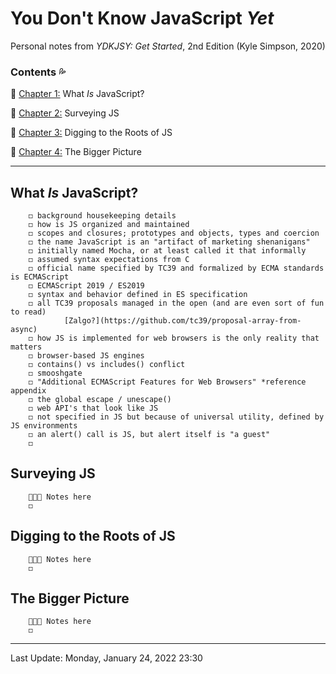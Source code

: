 # You Don't Know JavaScript *Yet* #

Personal notes from *YDKJSY: Get Started*, 2nd Edition \(Kyle Simpson, 2020\)

### Contents 💦 ###

🔹 [Chapter 1:](#What-Is-JavaScript) What *Is* JavaScript?

🔹 [Chapter 2:](#Surveying-JS) Surveying JS

🔹 [Chapter 3:](#Digging-to-the-Roots-of-JS) Digging to the Roots of JS

🔹 [Chapter 4:](#The-Bigger-Picture) The Bigger Picture

---

## What *Is* JavaScript? <a name="What-Is-JavaScript"></a>

        ◻ background housekeeping details
        ◻ how is JS organized and maintained
        ◻ scopes and closures; prototypes and objects, types and coercion
        ◻ the name JavaScript is an "artifact of marketing shenanigans"
        ◻ initially named Mocha, or at least called it that informally
        ◻ assumed syntax expectations from C
        ◻ official name specified by TC39 and formalized by ECMA standards is ECMAScript
        ◻ ECMAScript 2019 / ES2019
        ◻ syntax and behavior defined in ES specification
        ◻ all TC39 proposals managed in the open (and are even sort of fun to read)
                [Zalgo?](https://github.com/tc39/proposal-array-from-async)
        ◻ how JS is implemented for web browsers is the only reality that matters
        ◻ browser-based JS engines
        ◻ contains() vs includes() conflict
        ◻ smooshgate
        ◻ "Additional ECMAScript Features for Web Browsers" *reference appendix
        ◻ the global escape / unescape()
        ◻ web API's that look like JS
        ◻ not specified in JS but because of universal utility, defined by JS environments
        ◻ an alert() call is JS, but alert itself is "a guest"
        ◻ 

## Surveying JS

        🌷🌿🌼 Notes here
        ◻ 


## Digging to the Roots of JS

        🌷🌿🌼 Notes here
        ◻ 


## The Bigger Picture

        🌷🌿🌼 Notes here
        ◻ 

---
Last Update:  Monday, January 24, 2022 23:30